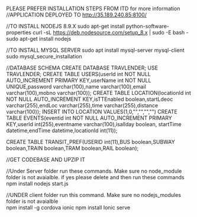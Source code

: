 PLEASE PREFER INSTALLATION STEPS FROM ITD for more information
//APPLICATION DEPLOYED TO http://35.189.240.85:8100/

//TO INSTALL NODEJS 8.9.X
sudo apt-get install python-software-properties
curl -sL https://deb.nodesource.com/setup_8.x | sudo -E bash -
sudo apt-get install nodejs
 
//TO INSTALL MYSQL SERVER 
sudo apt install mysql-server mysql-client
sudo mysql_secure_installation

//DATABASE SCHEMA
CREATE DATABASE TRAVLENDER;
USE TRAVLENDER;
CREATE TABLE USERS(userId int NOT NULL AUTO_INCREMENT PRIMARY KEY,userName int NOT NULL UNIQUE,password varchar(100),name varchar(100),email varchar(100),mobno varchar(100));
CREATE TABLE LOCATION(locationId int NOT NULL AUTO_INCREMENT KEY,isTTEnabled boolean,startLdeoc varchar(255),endLoc varchar(255),time varchar(255),distance varchar(100));
INSERT INTO LOCATION VALUES(1,0,"","","","")
CREATE TABLE EVENTS(eventid int NOT NULL AUTO_INCREMENT PRIMARY KEY,userId int(255),eventname varchar(100),isallday boolean, startTime datetime,endTime datetime,locationId int(11));

CREATE TABLE TRANSIT_PREF(USERID int(11),BUS boolean,SUBWAY boolean,TRAIN boolean,TRAM boolean,RAIL boolean);

//GET CODEBASE AND UPZIP IT

//Under Server folder run these commands. Make sure no node_module folder is not avaialble. if yes please delete and then run these commands
npm install
nodejs start.js

//UNDER client folder run this command. Make sure no nodejs_modules folder is not avaialble  
npm install -g cordova ionic
npm install
Ionic serve 
 
 


 
